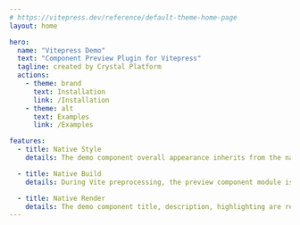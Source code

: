 ```yaml
---
# https://vitepress.dev/reference/default-theme-home-page
layout: home

hero:
  name: "Vitepress Demo"
  text: "Component Preview Plugin for Vitepress"
  tagline: created by Crystal Platform
  actions:
    - theme: brand
      text: Installation
      link: /Installation
    - theme: alt
      text: Examples
      link: /Examples

features:
  - title: Native Style
    details: The demo component overall appearance inherits from the native minimalist style

  - title: Native Build
    details: During Vite preprocessing, the preview component module is generated based on the demo container

  - title: Native Render
    details: The demo component title, description, highlighting are rendered through native Markdown
---
```

